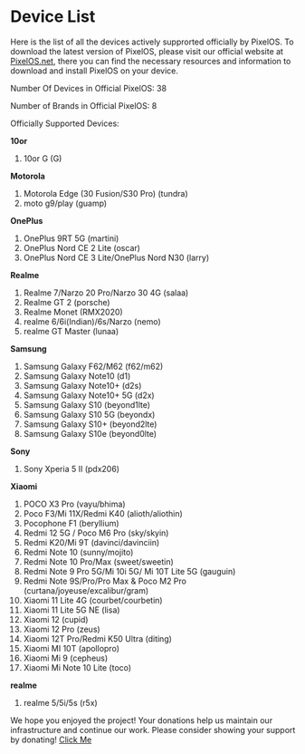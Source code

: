 # Device List
Here is the list of all the devices actively supprorted officially by PixelOS. To download the latest version of PixelOS, please visit our official website at [PixelOS.net](PixelOS.net), there you can find the necessary resources and information to download and install PixelOS on your device.

Number Of Devices in Official PixelOS: 38

Number of Brands in Official PixelOS: 8

Officially Supported Devices:

**10or**
1. 10or G (G)

**Motorola**
1. Motorola Edge (30 Fusion/S30 Pro) (tundra)
2. moto g9/play (guamp)

**OnePlus**
1. OnePlus 9RT 5G (martini)
2. OnePlus Nord CE 2 Lite (oscar)
3. OnePlus Nord CE 3 Lite/OnePlus Nord N30 (larry)

**Realme**
1. Realme 7/Narzo 20 Pro/Narzo 30 4G (salaa)
2. Realme GT 2 (porsche)
3. Realme Monet (RMX2020)
4. realme 6/6i(Indian)/6s/Narzo (nemo)
5. realme GT Master (lunaa)

**Samsung**
1. Samsung Galaxy F62/M62 (f62/m62)
2. Samsung Galaxy Note10 (d1)
3. Samsung Galaxy Note10+ (d2s)
4. Samsung Galaxy Note10+ 5G (d2x)
5. Samsung Galaxy S10 (beyond1lte)
6. Samsung Galaxy S10 5G (beyondx)
7. Samsung Galaxy S10+ (beyond2lte)
8. Samsung Galaxy S10e (beyond0lte)

**Sony**
1. Sony Xperia 5 II (pdx206)

**Xiaomi**
1. POCO X3 Pro (vayu/bhima)
2. Poco F3/Mi 11X/Redmi K40 (alioth/aliothin)
3. Pocophone F1 (beryllium)
4. Redmi 12 5G / Poco M6 Pro (sky/skyin)
5. Redmi K20/Mi 9T (davinci/davinciin)
6. Redmi Note 10 (sunny/mojito)
7. Redmi Note 10 Pro/Max (sweet/sweetin)
8. Redmi Note 9 Pro 5G/Mi 10i 5G/ Mi 10T Lite 5G (gauguin)
9. Redmi Note 9S/Pro/Pro Max & Poco M2 Pro (curtana/joyeuse/excalibur/gram)
10. Xiaomi 11 Lite 4G (courbet/courbetin)
11. Xiaomi 11 Lite 5G NE (lisa)
12. Xiaomi 12 (cupid)
13. Xiaomi 12 Pro (zeus)
14. Xiaomi 12T Pro/Redmi K50 Ultra (diting)
15. Xiaomi MI 10T (apollopro)
16. Xiaomi Mi 9 (cepheus)
17. Xiaomi Mi Note 10 Lite (toco)

**realme**
1. realme 5/5i/5s (r5x)

We hope you enjoyed the project! Your donations help us maintain our infrastructure and continue our work. Please consider showing your support by donating! [Click Me](https://wiki.pixelos.net/docs/donate)